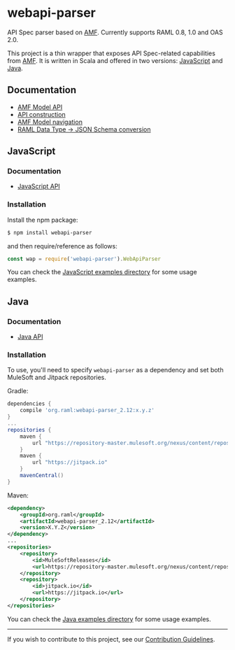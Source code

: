 # webapi-parser
API Spec parser based on [AMF](https://github.com/aml-org/amf). Currently supports RAML 0.8, 1.0 and OAS 2.0.

This project is a thin wrapper that exposes API Spec-related capabilities from [AMF](https://github.com/aml-org/amf). It is written in Scala and offered in two versions: [JavaScript](#javascript) and [Java](#java).

## Documentation
* [AMF Model API](https://raml-org.github.io/webapi-parser/js/classes/_amf_client_js_.model.document.baseunit.html)
* [API construction](https://raml-org.github.io/webapi-parser/common/api-construction)
* [AMF Model navigation](https://raml-org.github.io/webapi-parser/common/model-navigation)
* [RAML Data Type -> JSON Schema conversion](https://raml-org.github.io/webapi-parser/common/conversion-raml-json)

## JavaScript

### Documentation
* [JavaScript API](https://raml-org.github.io/webapi-parser/js/modules/_webapi_parser_.html)

### Installation
Install the npm package:

```sh
$ npm install webapi-parser
```

and then require/reference as follows:
```js
const wap = require('webapi-parser').WebApiParser
```

You can check the [JavaScript examples directory](https://github.com/raml-org/webapi-parser/tree/master/examples/js/) for some usage examples.

## Java

### Documentation
* [Java API](https://raml-org.github.io/webapi-parser/java/index.html)

### Installation
To use, you'll need to specify `webapi-parser` as a dependency and set both MuleSoft and Jitpack repositories.

Gradle:
```groovy
dependencies {
    compile 'org.raml:webapi-parser_2.12:x.y.z'
}
...
repositories {
    maven {
        url "https://repository-master.mulesoft.org/nexus/content/repositories/releases"
    }
    maven {
        url "https://jitpack.io"
    }
    mavenCentral()
}
```

Maven:
```xml
<dependency>
    <groupId>org.raml</groupId>
    <artifactId>webapi-parser_2.12</artifactId>
    <version>X.Y.Z</version>
</dependency>
...
<repositories>
    <repository>
        <id>MuleSoftReleases</id>
        <url>https://repository-master.mulesoft.org/nexus/content/repositories/releases</url>
    </repository>
    <repository>
        <id>jitpack.io</id>
        <url>https://jitpack.io</url>
    </repository>
</repositories>
```

You can check the [Java examples directory](https://github.com/raml-org/webapi-parser/tree/master/examples/java/) for some usage examples.

---
If you wish to contribute to this project, see our [Contribution Guidelines](https://github.com/raml-org/webapi-parser/tree/master/CONTRIBUTING.md).
